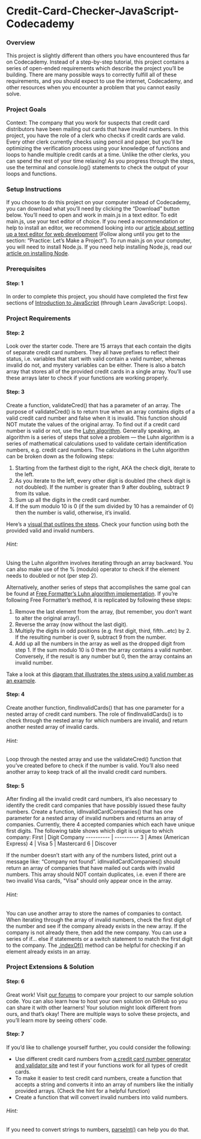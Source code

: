 # Credit-Card-Checker-JavaScript-Codecademy

### Overview
This project is slightly different than others you have encountered thus far on Codecademy. Instead of a step-by-step tutorial, this project contains a series of open-ended requirements which describe the project you’ll be building. There are many possible ways to correctly fulfill all of these requirements, and you should expect to use the internet, Codecademy, and other resources when you encounter a problem that you cannot easily solve.

### Project Goals
Context: The company that you work for suspects that credit card distributors have been mailing out cards that have invalid numbers. In this project, you have the role of a clerk who checks if credit cards are valid. Every other clerk currently checks using pencil and paper, but you’ll be optimizing the verification process using your knowledge of functions and loops to handle multiple credit cards at a time. Unlike the other clerks, you can spend the rest of your time relaxing!
As you progress through the steps, use the terminal and console.log() statements to check the output of your loops and functions.

### Setup Instructions
If you choose to do this project on your computer instead of Codecademy, you can download what you’ll need by clicking the “Download” button below. You’ll need to open and work in main.js in a text editor. To edit main.js, use your text editor of choice. If you need a recommendation or help to install an editor, we recommend looking into our [article about setting up a text editor for web development](https://www.codecademy.com/articles/visual-studio-code) (Follow along until you get to the section: “Practice: Let’s Make a Project”). To run main.js on your computer, you will need to install Node.js. If you need help installing Node.js, read our [article on installing Node](https://www.codecademy.com/articles/setting-up-node-locally).

### Prerequisites

#### Step: 1
In order to complete this project, you should have completed the first few sections of [Introduction to JavaScript](https://www.codecademy.com/courses/introduction-to-javascript) (through Learn JavaScript: Loops).

### Project Requirements

#### Step: 2
Look over the starter code. There are 15 arrays that each contain the digits of separate credit card numbers. They all have prefixes to reflect their status, i.e. variables that start with valid contain a valid number, whereas invalid do not, and mystery variables can be either. There is also a batch array that stores all of the provided credit cards in a single array.
You’ll use these arrays later to check if your functions are working properly.

#### Step: 3
Create a function, validateCred() that has a parameter of an array. The purpose of validateCred() is to return true when an array contains digits of a valid credit card number and false when it is invalid. This function should NOT mutate the values of the original array.
To find out if a credit card number is valid or not, use the [Luhn algorithm](https://en.wikipedia.org/wiki/Luhn_algorithm#Description). Generally speaking, an algorithm is a series of steps that solve a problem — the Luhn algorithm is a series of mathematical calculations used to validate certain identification numbers, e.g. credit card numbers. The calculations in the Luhn algorithm can be broken down as the following steps: 
1. Starting from the farthest digit to the right, AKA the check digit, iterate to the left.
2. As you iterate to the left, every other digit is doubled (the check digit is not doubled). If the number is greater than 9 after doubling, subtract 9 from its value.
3. Sum up all the digits in the credit card number.
4. If the sum modulo 10 is 0 (if the sum divided by 10 has a remainder of 0) then the number is valid, otherwise, it’s invalid.

Here’s a [visual that outlines the steps](https://codecademy-content.s3.amazonaws.com/PRO/independent-practice-projects/credit-card-checker/diagrams/cc+validator+diagram+1.svg). Check your function using both the provided valid and invalid numbers.

###### Hint:
Using the Luhn algorithm involves iterating through an array backward. You can also make use of the % (modulo) operator to check if the element needs to doubled or not (per step 2).

Alternatively, another series of steps that accomplishes the same goal can be found at [Free Formatter’s Luhn algorithm implementation](https://www.freeformatter.com/credit-card-number-generator-validator.html#howToValidate).
If you’re following Free Formatter’s method, it is replicated by following these steps:
1. Remove the last element from the array, (but remember, you don’t want to alter the original array!).
2. Reverse the array (now without the last digit).
3. Multiply the digits in odd positions (e.g. first digit, third, fifth…etc) by 2. If the resulting number is over 9, subtract 9 from the number.
4. Add up all the numbers in the array as well as the dropped digit from step 1. If the sum modulo 10 is 0 then the array contains a valid number. Conversely, if the result is any number but 0, then the array contains an invalid number.

Take a look at this [diagram that illustrates the steps using a valid number as an example](https://codecademy-content.s3.amazonaws.com/PRO/independent-practice-projects/credit-card-checker/diagrams/cc+validator+diagram+2.svg).

#### Step: 4
Create another function, findInvalidCards() that has one parameter for a nested array of credit card numbers. The role of findInvalidCards() is to check through the nested array for which numbers are invalid, and return another nested array of invalid cards.

###### Hint:
Loop through the nested array and use the validateCred() function that you’ve created before to check if the number is valid. You’ll also need another array to keep track of all the invalid credit card numbers.

#### Step: 5
After finding all the invalid credit card numbers, it’s also necessary to identify the credit card companies that have possibly issued these faulty numbers. Create a function, idInvalidCardCompanies() that has one parameter for a nested array of invalid numbers and returns an array of companies.
Currently, there 4 accepted companies which each have unique first digits. The following table shows which digit is unique to which company:
First | Digit	Company
---------- | ----------
3 | Amex (American Express)
4 | Visa
5 | Mastercard
6 | Discover

If the number doesn’t start with any of the numbers listed, print out a message like: “Company not found”.
idInvalidCardCompanies() should return an array of companies that have mailed out cards with invalid numbers. This array should NOT contain duplicates, i.e. even if there are two invalid Visa cards, "Visa" should only appear once in the array.

###### Hint:
You can use another array to store the names of companies to contact. When iterating through the array of invalid numbers, check the first digit of the number and see if the company already exists in the new array. If the company is not already there, then add the new company. You can use a series of if... else if statements or a switch statement to match the first digit to the company.
The [.indexOf()](https://developer.mozilla.org/en-US/docs/Web/JavaScript/Reference/Global_Objects/Array/indexOf) method can be helpful for checking if an element already exists in an array.

### Project Extensions & Solution

#### Step: 6
Great work! Visit [our forums](https://discuss.codecademy.com/t/credit-card-checker-challenge-project-javascript/462375) to compare your project to our sample solution code. You can also learn how to host your own solution on GitHub so you can share it with other learners! Your solution might look different from ours, and that’s okay! There are multiple ways to solve these projects, and you’ll learn more by seeing others’ code.

#### Step: 7
If you’d like to challenge yourself further, you could consider the following:
- Use different credit card numbers from [a credit card number generator and validator site](https://www.freeformatter.com/credit-card-number-generator-validator.html) and test if your functions work for all types of credit cards.
- To make it easier to test credit card numbers, create a function that accepts a string and converts it into an array of numbers like the initially provided arrays. (Check the hint for a helpful function)
- Create a function that will convert invalid numbers into valid numbers.

###### Hint:
If you need to convert strings to numbers, [parseInt()](https://developer.mozilla.org/en-US/docs/Web/JavaScript/Reference/Global_Objects/parseInt) can help you do that.
